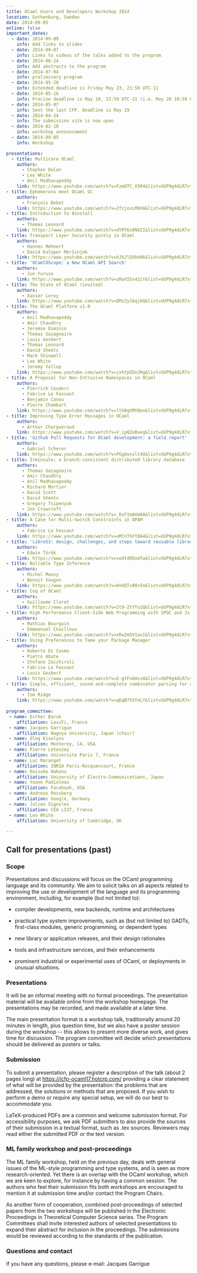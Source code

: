 ```yaml
---
title: OCaml Users and Developers Workshop 2014
location: Gothenburg, Sweden
date: 2014-09-05
online: false
important_dates: 
  - date: 2014-09-09
    info: Add links to slides
  - date: 2014-09-07
    info: Links to videos of the talks added to the program
  - date: 2014-08-24
    info: Add abstracts to the program
  - date: 2014-07-04
    info: preliminary program
  - date: 2014-05-20
    info: Extended deadline is Friday May 23, 23:59 UTC-11
  - date: 2014-05-16
    info: Precise deadline is May 19, 23:59 UTC-11 (i.e. May 20 10:59 UTC)
  - date: 2014-05-07
    info: Sent the last CFP. Deadline is May 19
  - date: 2014-04-24
    info: The submission site is now open
  - date: 2014-02-10
    info: workshop announcement
  - date: 2014-09-05
    info: Workshop

presentations: 
  - title: Multicore OCaml
    authors: 
      - Stephen Dolan
      - Leo White
      - Anil Madhavapeddy
    link: https://www.youtube.com/watch?v=FzmQTC_X5R4&list=UUP9g4dLR7xt6KzCYntNqYcw 
- title: Ephemerons meet OCaml GC
    authors:
      - François Bobot 
    link: https://www.youtube.com/watch?v=2fzjoxLMOXA&list=UUP9g4dLR7xt6KzCYntNqYcw 
- title: Introduction to 0install
    authors:
      - Thomas Leonard
    link: https://www.youtube.com/watch?v=dYRT6z0NGII&list=UUP9g4dLR7xt6KzCYntNqYcw
- title: Transport Layer Security purely in OCaml 
    authors:
      - Hannes Mehnert
      - David Kaloper Meršinjak
    link: https://www.youtube.com/watch?v=hJk2lQXbkNk&list=UUP9g4dLR7xt6KzCYntNqYcw
- title: 'OCamlOScope: a New OCaml API Search'
    authors:
      - Jun Furuse 
    link: https://www.youtube.com/watch?v=zRwXIGs42iY&list=UUP9g4dLR7xt6KzCYntNqYcw
- title: The State of OCaml (invited)
    authors:
      - Xavier Leroy
    link: https://www.youtube.com/watch?v=DMzZy1bqj6Q&list=UUP9g4dLR7xt6KzCYntNqYcw
- title: The OCaml Platform v1.0
    authors:
      - Anil Madhavapeddy 
      - Amir Chaudhry 
      - Jeremie Diminio 
      - Thomas Gazagnaire
      - Louis Gesbert 
      - Thomas Leonard
      - David Sheets
      - Mark Shinwell
      - Leo White
      - Jeremy Yallop
    link: https://www.youtube.com/watch?v=jxhtpQ5nJHg&list=UUP9g4dLR7xt6KzCYntNqYcw
- title: A Proposal for Non-Intrusive Namespaces in OCaml
    authors:
      - Pierrick Couderc
      - Fabrice Le Fessant
      - Benjamin Canou
      - Pierre Chambart
    link: https://www.youtube.com/watch?v=ltkBqVMVQeo&list=UUP9g4dLR7xt6KzCYntNqYcw
- title: Improving Type Error Messages in OCaml
    authors:
      - Arthur Charguéraud 
    link: https://www.youtube.com/watch?v=V_ipQZeBueg&list=UUP9g4dLR7xt6KzCYntNqYcw
- title: 'Github Pull Requests for OCaml development: a field report'
    authors:
      - Gabriel Scherer
    link: https://www.youtube.com/watch?v=PGgAsnxlt4U&list=UUP9g4dLR7xt6KzCYntNqYcw
- title: Irminsule; a branch-consistent distributed library database
    authors:
      - Thomas Gazagnaire 
      - Amir Chaudhry
      - Anil Madhavapeddy
      - Richard Mortier
      - David Scott 
      - David Sheets
      - Gregory Tsipenyuk 
      - Jon Crowcroft
    link: https://www.youtube.com/watch?v=_RzF1mAHUAA&list=UUP9g4dLR7xt6KzCYntNqYcw
- title: A Case for Multi-Switch Constraints in OPAM
    authors:
      - Fabrice Le Fessant
    link: https://www.youtube.com/watch?v=uMCnThFtDA4&list=UUP9g4dLR7xt6KzCYntNqYcw
- title: 'LibreS3: design, challenges, and steps toward reusable libraries'
    authors:
      - Edwin Török
    link: https://www.youtube.com/watch?v=vedtdREomTw&list=UUP9g4dLR7xt6KzCYntNqYcw
- title: Nullable Type Inference
    authors:
      - Michel Mauny
      - Benoit Vaugon
    link: https://www.youtube.com/watch?v=0xOQTv88v5o&list=UUP9g4dLR7xt6KzCYntNqYcw
- title: Coq of OCaml
    authors:
      - Guillaume Claret
    link: https://www.youtube.com/watch?v=2t9-ZtYTu1Q&list=UUP9g4dLR7xt6KzCYntNqYcw
- title: High Performance Client-Side Web Programming with SPOC and Js of ocaml
    authors:
      - Mathias Bourgoin
      - Emmmanuel Chailloux 
    link: https://www.youtube.com/watch?v=xRw2m5V1avI&list=UUP9g4dLR7xt6KzCYntNqYcw
- title: Using Preferences to Tame your Package Manager
    authors:
      - Roberto Di Cosmo
      - Pietro Abate
      - Stefano Zacchiroli
      - Fabrice Le Fessant 
      - Louis Gesbert
    link: https://www.youtube.com/watch?v=E-gtFnbHcv0&list=UUP9g4dLR7xt6KzCYntNqYcw
- title: Simple, efficient, sound-and-complete combinator parsing for all context-free grammars, using an oracle
    authors:
      - Tom Ridge
    link: https://www.youtube.com/watch?v=qEqB755feLY&list=UUP9g4dLR7xt6KzCYntNqYcw
 
program_committee: 
 - name: Esther Baruk
    affiliation: LexiFi, France
 - name: Jacques Garrigue
    affiliation: Nagoya University, Japan (chair)
 - name: Oleg Kiselyov
    affiliation: Monterey, CA, USA
 - name: Pierre Letouzey
    affiliation: Universite Paris 7, France
 - name: Luc Maranget
    affiliation: INRIA Paris-Rocquencourt, France
 - name: Keisuke Nakano
    affiliation: University of Electro-Communications, Japan
 - name: Yoann Padioleau
    affiliation: Facebook, USA
 - name: Andreas Rossberg
    affiliation: Google, Germany
 - name: Julien Signoles
    affiliation: CEA LIST, France
 - name: Leo White
    affiliation: University of Cambridge, UK

---
```




## Call for presentations (past)

### Scope

Presentations and discussions will focus on the OCaml
programming language and its community. We aim to solicit talks
on all aspects related to improving the use or development of
the language and its programming environment, including, for
example (but not limited to):

- compiler developments, new backends, runtime and architectures

- practical type system improvements, such as (but not
  limited to) GADTs, first-class modules, generic programming,
  or dependent types

- new library or application releases, and their design
  rationales

- tools and infrastructure services, and their enhancements

- prominent industrial or experimental uses of OCaml, or
  deployments in unusual situations.

### Presentations

It will be an informal meeting with no formal proceedings. The
presentation material will be available online from the workshop
homepage. The presentations may be recorded, and made available
at a later time.

The main presentation format is a workshop talk, traditionally
around 20 minutes in length, plus question time, but we also
have a poster session during the workshop -- this allows to
present more diverse work, and gives time for discussion. The
program committee will decide which presentations should be
delivered as posters or talks.

### Submission

To submit a presentation, please register a description of the
talk (about 2 pages long) at <https://icfp-ocaml17.hotcrp.com/>
providing a clear statement of what will be provided by the
presentation: the problems that are addressed, the solutions or
methods that are proposed. If you wish to perform a demo or require any special setup, we will do our best to accommodate you.

LaTeX-produced PDFs are a common and welcome submission
format. For accessibility purposes, we ask PDF submitters to
also provide the sources of their submission in a textual
format, such as .tex sources. Reviewers may read either the
submitted PDF or the text version.

### ML family workshop and post-proceedings

The ML family workshop, held on the previous day, deals with general issues of the ML-style programming and type systems, and is seen as more research-oriented. Yet there is an overlap with the OCaml workshop, which we are keen to explore, for instance by having a common session. The authors who feel their submission fits both workshops are encouraged to mention it at submission time and/or contact the Program Chairs.

As another form of cooperation, combined post-proceedings of selected papers from the two workshops will be published in the Electronic Proceedings in Theoretical Computer Science series. The Program Committees shall invite interested authors of selected presentations to expand their abstract for inclusion in the proceedings. The submissions would be reviewed according to the standards of the publication.

### Questions and contact

If you have any questions, please e-mail: Jacques Garrigue